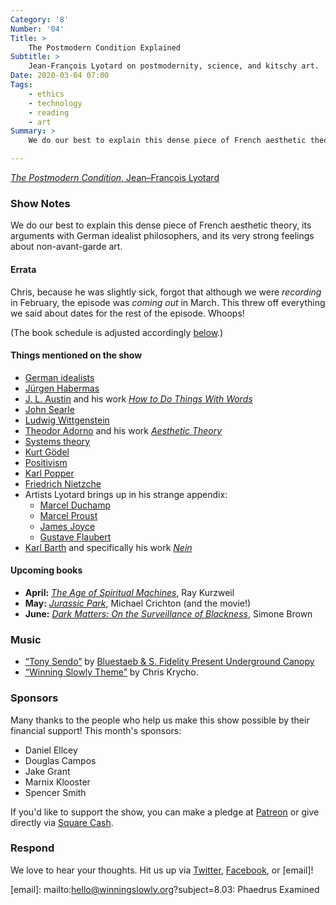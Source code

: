```yaml
---
Category: '8'
Number: '04'
Title: >
    The Postmodern Condition Explained
Subtitle: >
    Jean-François Lyotard on postmodernity, science, and kitschy art.
Date: 2020-03-04 07:00
Tags:
    - ethics
    - technology
    - reading
    - art
Summary: >
    We do our best to explain this dense piece of French aesthetic theory, its arguments with German idealist philosophers, and its very strong feelings about non-avant-garde art.

---
```


[<cite>The Postmodern Condition</cite>, Jean–François Lyotard](https://www.alibris.com/The-Postmodern-Condition-A-Report-on-Knowledge-Jean-Francois-Lyotard/book/5256171)

### Show Notes

We do our best to explain this dense piece of French aesthetic theory, its arguments with German idealist philosophers, and its very strong feelings about non-avant-garde art.

#### Errata

Chris, because he was slightly sick, forgot that although we were *recording* in February, the episode was *coming out* in March. This threw off everything we said about dates for the rest of the episode. Whoops!

(The book schedule is adjusted accordingly [below](#upcoming-books).)

#### Things mentioned on the show

- [German idealists](https://en.wikipedia.org/wiki/German_idealism)
- [Jürgen Habermas](https://en.wikipedia.org/wiki/Jürgen_Habermas)
- [J. L. Austin](https://en.wikipedia.org/wiki/J._L._Austin) and his work [<cite>How to Do Things With Words</cite>](https://www.alibris.com/How-to-Do-Things-with-Words-Second-Edition-J-L-Austin/book/10821327?matches=15)
- [John Searle](https://en.wikipedia.org/wiki/John_Searle)
- [Ludwig Wittgenstein](https://en.wikipedia.org/wiki/Ludwig_Wittgenstein)
- [Theodor Adorno](https://en.wikipedia.org/wiki/Theodor_W._Adorno) and his work [<cite>Aesthetic Theory</cite>](https://www.alibris.com/Aesthetic-Theory-Theodor-Wiesengrund-Adorno/book/153129?matches=66)
- [Systems theory](https://en.wikipedia.org/wiki/Systems_theory)
- [Kurt Gödel](https://en.wikipedia.org/wiki/Kurt_Gödel)
- [Positivism](https://en.wikipedia.org/wiki/Positivism)
- [Karl Popper](https://en.wikipedia.org/wiki/Karl_Popper)
- [Friedrich Nietzche](https://en.wikipedia.org/wiki/Friedrich_Nietzsche)
- Artists Lyotard brings up in his strange appendix:
    - [Marcel Duchamp](https://en.wikipedia.org/wiki/Marcel_Duchamp)
    - [Marcel Proust](https://en.wikipedia.org/wiki/Marcel_ProustN)
    - [James Joyce](https://en.wikipedia.org/wiki/James_Joyce)
    - [Gustave Flaubert](https://en.wikipedia.org/wiki/Gustave_Flaubert)
- [Karl Barth](https://en.wikipedia.org/wiki/Karl_Barth) and specifically his work [<cite>Nein</cite>](https://www.britannica.com/biography/Karl-Barth#ref21246)

#### Upcoming books

- **April:** [<cite>The Age of Spiritual Machines</cite>](https://www.alibris.com/The-Age-of-Spiritual-Machines-Ray-Kurzweil-PhD/book/167799?matches=156), Ray Kurzweil 
- **May:** [<cite>Jurassic Park</cite>](https://www.alibris.com/Jurassic-Park-Michael-Crichton/book/3483033?matches=846), Michael Crichton (and the movie!)
- **June:** [<cite>Dark Matters: On the Surveillance of Blackness</cite>](https://www.alibris.com/Dark-Matters-On-the-Surveillance-of-Blackness-Simone-Browne/book/32087130?matches=27), Simone Brown

### Music

* [“Tony Sendo”](https://menaceparis.bandcamp.com/track/tony-sendo-2) by [Bluestaeb & S. Fidelity Present Underground Canopy](https://menaceparis.bandcamp.com/album/bluestaeb-s-fidelity-present-underground-canopy)
* [“Winning Slowly Theme”](https://soundcloud.com/chriskrycho/winning-slowly) by Chris Krycho.

### Sponsors

Many thanks to the people who help us make this show possible by their financial support! This month's sponsors:

* Daniel Ellcey
* Douglas Campos
* Jake Grant
* Marnix Klooster
* Spencer Smith

If you'd like to support the show, you can make a pledge at <a href='https://www.patreon.com/winningslowly' rel='payment'>Patreon</a> or give directly via [Square Cash](https://cash.me/$winningslowly).

### Respond

We love to hear your thoughts. Hit us up via [Twitter](https://www.twitter.com/winningslowly), [Facebook](https://www.facebook.com/winningslowlypodcast), or [email]!

[email]: mailto:hello@winningslowly.org?subject=8.03: Phaedrus Examined
